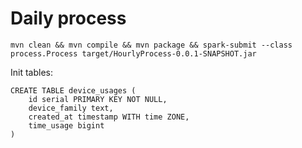 Daily process
===

```
mvn clean && mvn compile && mvn package && spark-submit --class process.Process target/HourlyProcess-0.0.1-SNAPSHOT.jar
```

Init tables:

```
CREATE TABLE device_usages (
	id serial PRIMARY KEY NOT NULL,
	device_family text,
	created_at timestamp WITH time ZONE,
	time_usage bigint
)
```